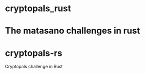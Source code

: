 # cryptopals_rust
The matasano challenges in rust
=======
# cryptopals-rs
Cryptopals challenge in Rust
